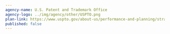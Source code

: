 ```yaml
---
agency-name: U.S. Patent and Trademark Office
agency-logo: ../img/agency/other/USPTO.png
plan-link: https://www.uspto.gov/about-us/performance-and-planning/strategy-and-reporting
published: false
---
```


